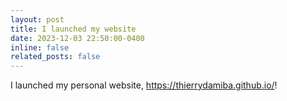 ```yaml
---
layout: post
title: I launched my website
date: 2023-12-03 22:50:00-0400
inline: false
related_posts: false
---
```


I launched my personal website, https://thierrydamiba.github.io/!
